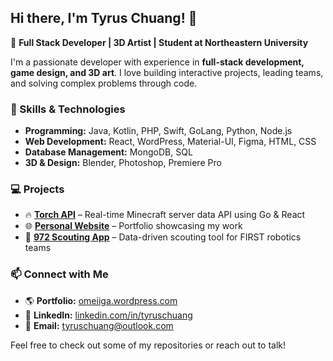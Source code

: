 ## Hi there, I'm Tyrus Chuang! 👋  

🚀 **Full Stack Developer | 3D Artist | Student at Northeastern University**  

I'm a passionate developer with experience in **full-stack development, game design, and 3D art**. I love building interactive projects, leading teams, and solving complex problems through code.  

### 🔧 Skills & Technologies  
- **Programming:** Java, Kotlin, PHP, Swift, GoLang, Python, Node.js  
- **Web Development:** React, WordPress, Material-UI, Figma, HTML, CSS  
- **Database Management:** MongoDB, SQL  
- **3D & Design:** Blender, Photoshop, Premiere Pro  

### 💻 Projects  
- 🔥 **[Torch API](https://torch.onrender.com/)** – Real-time Minecraft server data API using Go & React  
- 🌐 **[Personal Website](https://tyrus-chuang-personal.onrender.com/)** – Portfolio showcasing my work  
- 🤖 **[972 Scouting App](https://scouting-app-2024.onrender.com/)** – Data-driven scouting tool for FIRST robotics teams  

### 📫 Connect with Me  
- 🌎 **Portfolio:** [omeiiga.wordpress.com](https://omeiiga.wordpress.com/)  
- 💼 **LinkedIn:** [linkedin.com/in/tyruschuang](https://linkedin.com/in/tyruschuang)  
- 📩 **Email:** tyruschuang@outlook.com  

Feel free to check out some of my repositories or reach out to talk!
